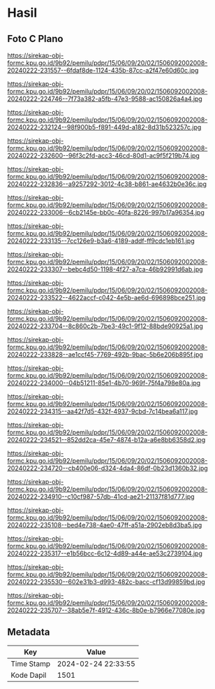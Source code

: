 # Hasil

## Foto C Plano

https://sirekap-obj-formc.kpu.go.id/9b92/pemilu/pdpr/15/06/09/20/02/1506092002008-20240222-231557--6fdaf8de-1124-435b-87cc-a2f47e60d60c.jpg

https://sirekap-obj-formc.kpu.go.id/9b92/pemilu/pdpr/15/06/09/20/02/1506092002008-20240222-224746--7f73a382-a5fb-47e3-9588-ac150826a4a4.jpg

https://sirekap-obj-formc.kpu.go.id/9b92/pemilu/pdpr/15/06/09/20/02/1506092002008-20240222-232124--98f900b5-f891-449d-a182-8d31b523257c.jpg

https://sirekap-obj-formc.kpu.go.id/9b92/pemilu/pdpr/15/06/09/20/02/1506092002008-20240222-232600--96f3c2fd-acc3-46cd-80d1-ac9f5f219b74.jpg

https://sirekap-obj-formc.kpu.go.id/9b92/pemilu/pdpr/15/06/09/20/02/1506092002008-20240222-232836--a9257292-3012-4c38-b861-ae4632b0e36c.jpg

https://sirekap-obj-formc.kpu.go.id/9b92/pemilu/pdpr/15/06/09/20/02/1506092002008-20240222-233006--6cb2145e-bb0c-40fa-8226-997b17a96354.jpg

https://sirekap-obj-formc.kpu.go.id/9b92/pemilu/pdpr/15/06/09/20/02/1506092002008-20240222-233135--7cc126e9-b3a6-4189-addf-ff9cdc1eb161.jpg

https://sirekap-obj-formc.kpu.go.id/9b92/pemilu/pdpr/15/06/09/20/02/1506092002008-20240222-233307--bebc4d50-1198-4f27-a7ca-46b92991d6ab.jpg

https://sirekap-obj-formc.kpu.go.id/9b92/pemilu/pdpr/15/06/09/20/02/1506092002008-20240222-233522--4622accf-c042-4e5b-ae6d-696898bce251.jpg

https://sirekap-obj-formc.kpu.go.id/9b92/pemilu/pdpr/15/06/09/20/02/1506092002008-20240222-233704--8c860c2b-7be3-49c1-9f12-88bde90925a1.jpg

https://sirekap-obj-formc.kpu.go.id/9b92/pemilu/pdpr/15/06/09/20/02/1506092002008-20240222-233828--ae1ccf45-7769-492b-9bac-5b6e206b895f.jpg

https://sirekap-obj-formc.kpu.go.id/9b92/pemilu/pdpr/15/06/09/20/02/1506092002008-20240222-234000--04b51211-85e1-4b70-969f-75f4a798e80a.jpg

https://sirekap-obj-formc.kpu.go.id/9b92/pemilu/pdpr/15/06/09/20/02/1506092002008-20240222-234315--aa42f7d5-432f-4937-9cbd-7c14bea6a117.jpg

https://sirekap-obj-formc.kpu.go.id/9b92/pemilu/pdpr/15/06/09/20/02/1506092002008-20240222-234521--852dd2ca-45e7-4874-b12a-a6e8bb6358d2.jpg

https://sirekap-obj-formc.kpu.go.id/9b92/pemilu/pdpr/15/06/09/20/02/1506092002008-20240222-234720--cb400e06-d324-4da4-86df-0b23d1360b32.jpg

https://sirekap-obj-formc.kpu.go.id/9b92/pemilu/pdpr/15/06/09/20/02/1506092002008-20240222-234910--c10cf987-57db-41cd-ae21-21137f81d777.jpg

https://sirekap-obj-formc.kpu.go.id/9b92/pemilu/pdpr/15/06/09/20/02/1506092002008-20240222-235108--bed4e738-4ae0-47ff-a51a-2902eb8d3ba5.jpg

https://sirekap-obj-formc.kpu.go.id/9b92/pemilu/pdpr/15/06/09/20/02/1506092002008-20240222-235317--e1b56bcc-6c12-4d89-a44e-ae53c2739104.jpg

https://sirekap-obj-formc.kpu.go.id/9b92/pemilu/pdpr/15/06/09/20/02/1506092002008-20240222-235530--602e31b3-d993-482c-bacc-cf13d99859bd.jpg

https://sirekap-obj-formc.kpu.go.id/9b92/pemilu/pdpr/15/06/09/20/02/1506092002008-20240222-235707--38ab5e7f-4912-436c-8b0e-b7966e77080e.jpg


## Metadata

| Key        | Value               |
| ---------- | ------------------- |
| Time Stamp | 2024-02-24 22:33:55 |
| Kode Dapil | 1501                |



